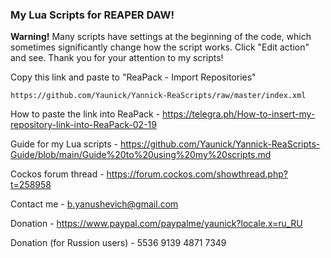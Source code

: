 ### **My Lua Scripts for REAPER DAW!**

**Warning!**
Many scripts have settings at the beginning of the code, which sometimes significantly change how the script works. Click "Edit action" and see. Thank you for your attention to my scripts!

Copy this link and paste to "ReaPack - Import Repositories"

```
https://github.com/Yaunick/Yannick-ReaScripts/raw/master/index.xml
```

How to paste the link into ReaPack - https://telegra.ph/How-to-insert-my-repository-link-into-ReaPack-02-19

Guide for my Lua scripts - https://github.com/Yaunick/Yannick-ReaScripts-Guide/blob/main/Guide%20to%20using%20my%20scripts.md

Cockos forum thread - https://forum.cockos.com/showthread.php?t=258958

Contact me - b.yanushevich@gmail.com

Donation - https://www.paypal.com/paypalme/yaunick?locale.x=ru_RU

Donation (for Russion users) - 5536 9139 4871 7349
